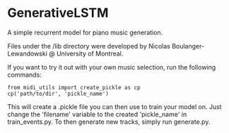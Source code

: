 # GenerativeLSTM
A simple recurrent model for piano music generation.

Files under the /lib directory were developed by Nicolas Boulanger-Lewandowski @ University of Montreal.

If you want to try it out with your own music selection, run the following commands:

```
from midi_utils import create_pickle as cp
cp('path/to/dir', 'pickle_name')
```

This will create a .pickle file you can then use to train your model on. Just change the 'filename' variable to the created 'pickle_name' in train_events.py. To then generate new tracks, simply run generate.py.
